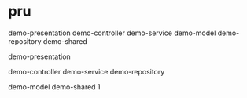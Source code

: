 # pru

demo-presentation
demo-controller
demo-service
demo-model
demo-repository
demo-shared 


demo-presentation

demo-controller
demo-service
demo-repository

demo-model
demo-shared 1